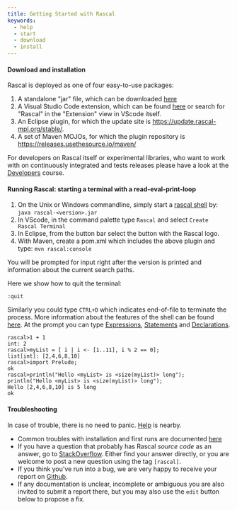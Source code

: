 ```yaml
---
title: Getting Started with Rascal
keywords:
  - help
  - start
  - download
  - install
---
```


#### Download and installation

Rascal is deployed as one of four easy-to-use packages:
1. A standalone "jar" file, which can be downloaded [here](https://update.rascal-mpl.org/console/rascal-shell-stable.jar)
2. A Visual Studio Code extension, which can be found [here](https://marketplace.visualstudio.com/items?itemName=usethesource.rascalmpl) or search for "Rascal" in the "Extension" view in VScode itself.
3. An Eclipse plugin, for which the update site is <https://update.rascal-mpl.org/stable/>.
4. A set of Maven MOJOs, for which the plugin repository is <https://releases.usethesource.io/maven/>

For developers on Rascal itself or experimental libraries, who want to work with on continuously integrated and tests releases please have a look at the [Developers](../Developers/index.md) course.

#### Running Rascal: starting a terminal with a read-eval-print-loop

1. On the Unix or Windows commandline, simply start a [rascal shell](../RascalShell/index.md) by: `java rascal-<version>.jar`
2. In VScode, in the command palette type `Rascal` and select `Create Rascal Terminal`
3. In Eclipse, from the button bar select the button with the Rascal logo.
4. With Maven, create a pom.xml which includes the above plugin and type: `mvn rascal:console`

You will be prompted for input right after the version is printed and information about the current search paths. 

Here we show how to quit the terminal:
```rascal
:quit
```

Similarly you could type `CTRL+D` which indicates end-of-file to terminate the process. More information 
about the features of the shell can be found [here](../RascalShell/index.md). At the prompt you can type [Expressions](../Rascal/Expressions/index.md), [Statements](../Rascal/Statements/index.md) and [Declarations](../Rascal/Declarations/index.md).


```rascal-shell 
rascal>1 + 1
int: 2
rascal>myList = [ i | i <- [1..11], i % 2 == 0];
list[int]: [2,4,6,8,10]
rascal>import Prelude;
ok
rascal>println("Hello <myList> is <size(myList)> long");
println("Hello <myList> is <size(myList)> long");
Hello [2,4,6,8,10] is 5 long
ok
```

#### Troubleshooting

In case of trouble, there is no need to panic. [Help](../GettingHelp/index.md) is nearby.

* Common troubles with installation and first runs are documented [here](../GettingStarted/Troubleshooting/index.md)
* If you have a question that probably has Rascal _source code_ as an answer, go to [StackOverflow](http://stackoverflow.com/questions/tagged/rascal). Either find your answer directly, or you are welcome to post a new question using the tag `[rascal]`.
* If you think you've run into a bug, we are very happy to receive your report on [Github](http://github.com/usethesource/rascal/issues). 
* If any documentation is unclear, incomplete or ambiguous you are also invited to submit a report there, but you may also use the `edit` button below to propose a fix.


